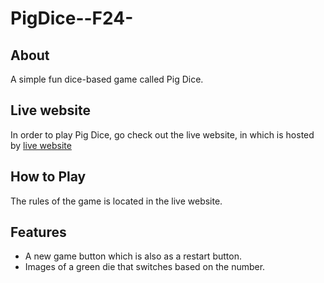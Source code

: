 # PigDice--F24-

## About
A simple fun dice-based game called Pig Dice.

## Live website
In order to play Pig Dice, go check out the live website, in which is hosted by [live website](https://pka-miles48.github.io/PigDice--F24-/)

## How to Play
The rules of the game is located in the live website.

## Features
- A new game button which is also as a restart button.
- Images of a green die that switches based on the number.
